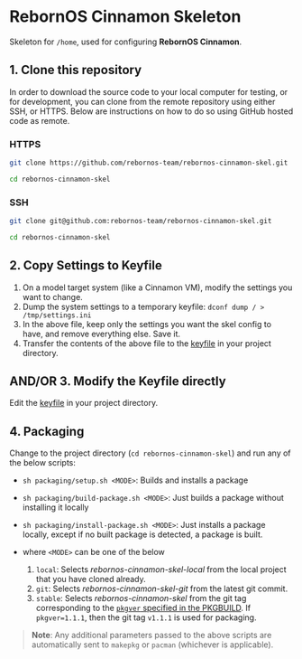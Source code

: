 # RebornOS Cinnamon Skeleton

Skeleton for `/home`, used for configuring **RebornOS Cinnamon**.

## 1. Clone this repository

In order to download the source code to your local computer for testing, or for development, you can clone from the remote repository using either SSH, or HTTPS. Below are instructions on how to do so using GitHub hosted code as remote.

### HTTPS

```bash
git clone https://github.com/rebornos-team/rebornos-cinnamon-skel.git

cd rebornos-cinnamon-skel
```

### SSH

```bash
git clone git@github.com:rebornos-team/rebornos-cinnamon-skel.git

cd rebornos-cinnamon-skel
```

## 2. Copy Settings to Keyfile

1. On a model target system (like a Cinnamon VM), modify the settings you want to change.
2. Dump the system settings to a temporary keyfile: `dconf dump / > /tmp/settings.ini`
3. In the above file, keep only the settings you want the skel config to have, and remove everything else. Save it.
4. Transfer the contents of the above file to the [keyfile](src/keyfiles/settings.ini) in your project directory.

## AND/OR 3. Modify the Keyfile directly

Edit the [keyfile](src/keyfiles/settings.ini) in your project directory.

## 4. Packaging

Change to the project directory (`cd rebornos-cinnamon-skel`) and run any of the below scripts:
- `sh packaging/setup.sh <MODE>`: Builds and installs a package
- `sh packaging/build-package.sh <MODE>`: Just builds a package without installing it locally
- `sh packaging/install-package.sh <MODE>`: Just installs a package locally, except if no built package is detected, a package is built.

- where `<MODE>` can be one of the below
     1. `local`: Selects *rebornos-cinnamon-skel-local* from the local project that you have cloned already.
     2. `git`: Selects *rebornos-cinnamon-skel-git* from the latest git commit.
     3. `stable`: Selects *rebornos-cinnamon-skel* from the git tag corresponding to the [`pkgver` specified in the PKGBUILD](https://github.com/RebornOS-Team/rebornos-cinnamon-skel/blob/main/packaging/rebornos-cinnamon-skel/PKGBUILD#L5). If `pkgver=1.1.1`, then the git tag `v1.1.1` is used for packaging. 
     
> **Note**: Any additional parameters passed to the above scripts are automatically sent to `makepkg` or `pacman` (whichever is applicable).
